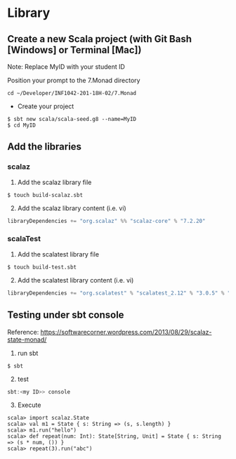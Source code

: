 # Library

## Create a new Scala project (with Git Bash [Windows] or Terminal [Mac])

Note: 
   Replace MyID with your student ID
   
   Position your prompt to the 7.Monad directory

```
cd ~/Developer/INF1042-201-18H-02/7.Monad
```

* Create your project

```shell
$ sbt new scala/scala-seed.g8 --name=MyID
$ cd MyID
```

## Add the libraries

### scalaz

1. Add the scalaz library file

```shell
$ touch build-scalaz.sbt
```

2.  Add the scalaz library content (i.e. vi)

```scala
libraryDependencies += "org.scalaz" %% "scalaz-core" % "7.2.20"
```

### scalaTest

1. Add the scalatest library file

```shell
$ touch build-test.sbt
```

2.  Add the scalatest library content (i.e. vi)

```scala
libraryDependencies += "org.scalatest" % "scalatest_2.12" % "3.0.5" % "test"
```

## Testing under sbt console

Reference: https://softwarecorner.wordpress.com/2013/08/29/scalaz-state-monad/

1. run sbt

```shell
$ sbt
```

2. test

```scala
sbt:<my ID>> console
```

3. Execute

```
scala> import scalaz.State
scala> val m1 = State { s: String => (s, s.length) }
scala> m1.run("hello")
scala> def repeat(num: Int): State[String, Unit] = State { s: String => (s * num, ()) }
scala> repeat(3).run("abc")
```



